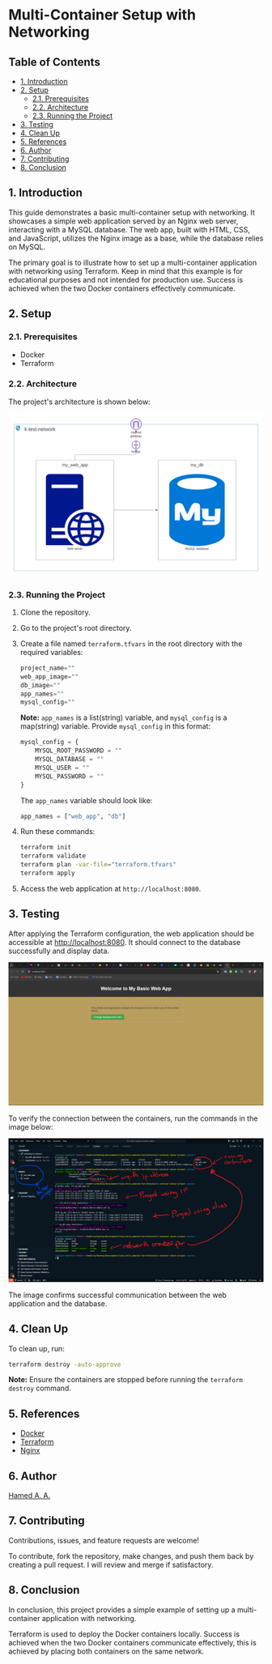 # Multi-Container Setup with Networking

## Table of Contents

- [1. Introduction](#1-introduction)
- [2. Setup](#2-setup)
  - [2.1. Prerequisites](#21-prerequisites)
  - [2.2. Architecture](#22-architecture)
  - [2.3. Running the Project](#23-running-the-project)
- [3. Testing](#3-testing)
- [4. Clean Up](#4-clean-up)
- [5. References](#5-references)
- [6. Author](#6-author)
- [7. Contributing](#7-contributing)
- [8. Conclusion](#8-conclusion)


## 1. Introduction

This guide demonstrates a basic multi-container setup with networking. It showcases a simple web application served by an Nginx web server, interacting with a MySQL database. The web app, built with HTML, CSS, and JavaScript, utilizes the Nginx image as a base, while the database relies on MySQL.

The primary goal is to illustrate how to set up a multi-container application with networking using Terraform. Keep in mind that this example is for educational purposes and not intended for production use. Success is achieved when the two Docker containers effectively communicate.

## 2. Setup

### 2.1. Prerequisites

- Docker
- Terraform

### 2.2. Architecture

The project's architecture is shown below:

![Architecture](./.img/multi-container-deploy.jpg)

### 2.3. Running the Project

1. Clone the repository.
2. Go to the project's root directory.
3. Create a file named `terraform.tfvars` in the root directory with the required variables:

    ```terraform
    project_name=""
    web_app_image=""
    db_image=""
    app_names=""
    mysql_config=""
    ```

    **Note:** `app_names` is a list(string) variable, and `mysql_config` is a map(string) variable. Provide `mysql_config` in this format:

    ```terraform
    mysql_config = {
        MYSQL_ROOT_PASSWORD = ""
        MYSQL_DATABASE = ""
        MYSQL_USER = ""
        MYSQL_PASSWORD = ""
    }
    ```

    The `app_names` variable should look like:

    ```terraform
    app_names = ["web_app", "db"]
    ```

4. Run these commands:

    ```bash
    terraform init
    terraform validate
    terraform plan -var-file="terraform.tfvars"
    terraform apply
    ```

5. Access the web application at `http://localhost:8080`.

## 3. Testing

After applying the Terraform configuration, the web application should be accessible at [http://localhost:8080](http://localhost:8080). It should connect to the database successfully and display data.

![Web App](./.img/Screenshot%202024-01-22%20223401.png)

To verify the connection between the containers, run the commands in the image below:

![Test](./.img/multidockercontainers.png)

The image confirms successful communication between the web application and the database.

## 4. Clean Up

To clean up, run:

```bash
terraform destroy -auto-approve
```

**Note:** Ensure the containers are stopped before running the `terraform destroy` command.

## 5. References

- [Docker](https://www.docker.com/)
- [Terraform](https://www.terraform.io/)
- [Nginx](https://www.nginx.com/)

## 6. Author

[Hamed A. A.](https://www.github.com/Hamed-Ayodeji)

## 7. Contributing

Contributions, issues, and feature requests are welcome!

To contribute, fork the repository, make changes, and push them back by creating a pull request. I will review and merge if satisfactory.

## 8. Conclusion

In conclusion, this project provides a simple example of setting up a multi-container application with networking.

Terraform is used to deploy the Docker containers locally. Success is achieved when the two Docker containers communicate effectively, this is achieved by placing both containers on the same network.
